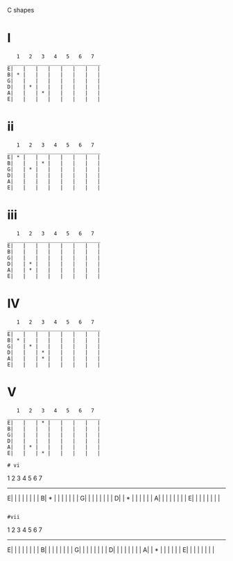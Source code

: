 C shapes


# I
```
   1   2   3   4   5   6   7
______________________________
E|   |   |   |   |   |   |   |
B| * |   |   |   |   |   |   |
G|   |   |   |   |   |   |   |
D|   | * |   |   |   |   |   |
A|   |   | * |   |   |   |   |
E|   |   |   |   |   |   |   |
```


# ii
```
   1   2   3   4   5   6   7
______________________________
E| * |   |   |   |   |   |   |
B|   |   | * |   |   |   |   |
G|   | * |   |   |   |   |   |
D|   |   |   |   |   |   |   |
A|   |   |   |   |   |   |   |
E|   |   |   |   |   |   |   |
```


# iii
```
   1   2   3   4   5   6   7
______________________________
E|   |   |   |   |   |   |   |
B|   |   |   |   |   |   |   |
G|   |   |   |   |   |   |   |
D|   | * |   |   |   |   |   |
A|   | * |   |   |   |   |   |
E|   |   |   |   |   |   |   |
```

# IV
```
   1   2   3   4   5   6   7
______________________________
E|   |   |   |   |   |   |   |
B| * |   |   |   |   |   |   |
G|   | * |   |   |   |   |   |
D|   |   | * |   |   |   |   |
A|   |   | * |   |   |   |   |
E|   |   |   |   |   |   |   |
```

# V
```
   1   2   3   4   5   6   7
______________________________
E|   |   | * |   |   |   |   |
B|   |   |   |   |   |   |   |
G|   |   |   |   |   |   |   |
D|   |   |   |   |   |   |   |
A|   | * |   |   |   |   |   |
E|   |   | * |   |   |   |   |

# vi

```
   1   2   3   4   5   6   7
______________________________
E|   |   |   |   |   |   |   |
B| * |   |   |   |   |   |   |
G|   |   |   |   |   |   |   |
D|   | * |   |   |   |   |   |
A|   |   |   |   |   |   |   |
E|   |   |   |   |   |   |   |
```

#vii
```
   1   2   3   4   5   6   7
______________________________
E|   |   |   |   |   |   |   |
B|   |   |   |   |   |   |   |
G|   |   |   |   |   |   |   |
D|   |   |   |   |   |   |   |
A|   | * |   |   |   |   |   |
E|   |   |   |   |   |   |   |
```
